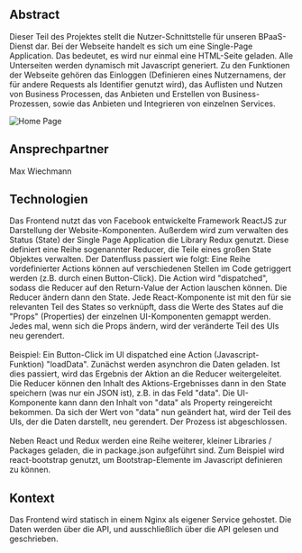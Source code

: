 <h2>Abstract</h2>
Dieser Teil des Projektes stellt die Nutzer-Schnittstelle für unseren BPaaS-Dienst dar.
Bei der Webseite handelt es sich um eine Single-Page Application. Das bedeutet, es wird nur einmal
eine HTML-Seite geladen. Alle Unterseiten werden dynamisch mit Javascript generiert. Zu den Funktionen
der Webseite gehören das Einloggen (Definieren eines Nutzernamens, der für andere Requests als Identifier genutzt wird),
das Auflisten und Nutzen von Business Processen, das Anbieten und Erstellen von Business-Prozessen, sowie
das Anbieten und Integrieren von einzelnen Services.

![Home Page](http://i.imgur.com/orOm5Nu.jpg)

<h2> Ansprechpartner </h2>
Max Wiechmann

<h2> Technologien </h2>
Das Frontend nutzt das von Facebook entwickelte Framework ReactJS zur Darstellung 
der Website-Komponenten. Außerdem wird zum verwalten des Status (State) der Single Page
Application die Library Redux genutzt. Diese definiert eine Reihe sogenannter Reducer,
die Teile eines großen State Objektes verwalten. Der Datenfluss passiert wie folgt: Eine Reihe vordefinierter
Actions können auf verschiedenen Stellen im Code getriggert werden (z.B. durch einen Button-Click). Die Action
wird "dispatched", sodass die Reducer auf den Return-Value der Action lauschen können. Die Reducer ändern
dann den State. Jede React-Komponente ist mit den für sie relevanten Teil des States so verknüpft, dass
die Werte des States auf die "Props" (Properties) der einzelnen UI-Komponenten gemappt werden. Jedes mal, wenn sich
die Props ändern, wird der veränderte Teil des UIs neu gerendert.
<br><br>
Beispiel: Ein Button-Click im UI dispatched eine Action (Javascript-Funktion) "loadData". Zunächst werden
asynchron die Daten geladen. Ist dies passiert, wird das Ergebnis der Aktion an die Reducer weitergeleitet.
Die Reducer können den Inhalt des Aktions-Ergebnisses dann in den State speichern (was nur ein JSON ist), z.B.
in das Feld "data". Die UI-Komponente kann dann den Inhalt von "data" als Property reingereicht bekommen. Da sich
der Wert von "data" nun geändert hat, wird der Teil des UIs, der die Daten darstellt, neu gerendert. Der
Prozess ist abgeschlossen.
<br><br>
Neben React und Redux werden eine Reihe weiterer, kleiner Libraries / Packages geladen, die in package.json 
aufgeführt sind. Zum Beispiel wird react-bootstrap genutzt, um Bootstrap-Elemente im Javascript definieren
zu können.

<h2> Kontext </h2>
Das Frontend wird statisch in einem Nginx als eigener Service gehostet. Die Daten werden über die API, und 
ausschließlich über die API gelesen und geschrieben.
